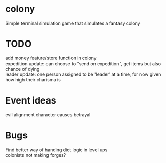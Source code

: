 # colony
Simple terminal simulation game that simulates a fantasy colony

# TODO
add money feature/store function in colony\
expedition update: can choose to "send on expedition", get items but also chance of dying\
leader update: one person assigned to be 'leader' at a time, for now given how high their charisma is 

# Event ideas
evil alignment character causes betrayal

# Bugs
Find better way of handing dict logic in level ups\
colonists not making forges?
